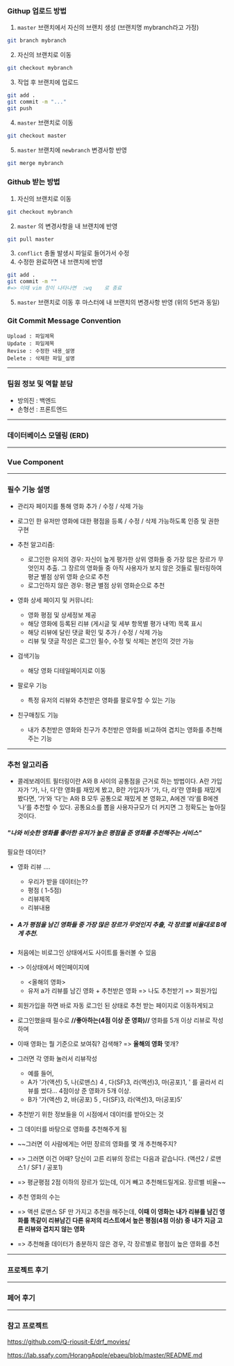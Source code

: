 ### Githup 업로드 방법

1. `master` 브랜치에서 자신의 브랜치 생성 (브랜치명 mybranch라고 가정)

```bash
git branch mybranch
```

2. 자신의 브랜치로 이동

```bash
git checkout mybranch
```

3. 작업 후 브랜치에 업로드

```bash
git add .
git commit -m "..."
git push
```

4. `master` 브랜치로 이동

```bash
git checkout master
```

5. `master` 브랜치에 `newbranch` 변경사항 반영

```bash
git merge mybranch
```

### Github 받는 방법

1. 자신의 브랜치로 이동

```bash
git checkout mybranch
```

2. `master` 의 변경사항을 내 브랜치에 반영

```bash
git pull master
```

3. `conflict` 충돌 발생시 파일로 들어가서 수정
4. 수정한 완료하면 내 브랜치에 반영

```bash
git add .
git commit -m ""
#=> 이때 vim 창이 나타나면  :wq    로 종료
```

5. `master` 브랜치로 이동 후 마스터에 내 브랜치의 변경사항 반영 (위의 5번과 동일)



### Git Commit Message Convention

```
Upload : 파일제목
Update : 파일제목 
Revise : 수정한 내용_설명
Delete : 삭제한 파일_설명
```



---



### 팀원 정보 및 역할 분담

- 방의진 : 백엔드
- 손형선 : 프론트엔드



---



### 데이터베이스 모델링 (ERD)



---



### Vue Component



---



### 필수 기능 설명

- 관리자 페이지를 통해 영화 추가 / 수정 / 삭제 가능
- 로그인 한 유저만 영화에 대한 평점을 등록 / 수정 / 삭제 가능하도록 인증 및 권한 구현
- 추천 알고리즘:
  - 로그인한 유저의 경우: 자신이 높게 평가한 상위 영화들 중 가장 많은 장르가 무엇인지 추출. 그 장르의 영화들 중 아직 사용자가 보지 않은 것들로 필터링하여 평균 별점 상위 영화 순으로 추천
  - 로그인하지 않은 경우: 평균 별점 상위 영화순으로 추천
- 영화 상세 페이지 및 커뮤니티:
  - 영화 평점 및 상세정보 제공
  - 해당 영화에 등록된 리뷰 (게시글 및 세부 항목별 평가 내역) 목록 표시
  - 해당 리뷰에 달린 댓글 확인 및 추가 / 수정 / 삭제 가능
  - 리뷰 및 댓글 작성은 로그인 필수, 수정 및 삭제는 본인의 것만 가능
- 검색기능
  - 해당 영화 디테일페이지로 이동

- 팔로우 기능
  - 특정 유저의 리뷰와 추천받은 영화를 팔로우할 수 있는 기능
- 친구매칭도 기능
  - 내가 추천받은 영화와 친구가 추천받은 영화를 비교하여 겹치는 영화를 추천해주는 기능

---

### 추천 알고리즘

- 콜레보레이트 필터링이란 A와 B 사이의 공통점을 근거로 하는 방법이다. A란 가입자가 ‘가, 나, 다’란 영화를 재밌게 봤고, B란 가입자가 ‘가, 다, 라’란 영화를 재밌게 봤다면, ‘가’와 ‘다’는 A와 B 모두 공통으로 재밌게 본 영화고, A에겐 ‘라’를 B에겐 ‘나’를 추천할 수 있다. 공통요소를 뽑을 사용자규모가 더 커지면 그 정확도는 높아질 것이다.

##### "나와 비슷한 영화를 좋아한 유저가 높은 평점을 준 영화를 추천해주는 서비스"

필요한 데이터?

- 영화 리뷰 ....

  - 우리가 받을 데이터는??
  - 평점 ( 1-5점)
  - 리뷰제목
  - 리뷰내용

  

- ##### A가 평점을 남긴 영화들 중 가장 많은 장르가 무엇인지 추출, 각 장르별 비율대로 B에게 추천.

- 처음에는 비로그인 상태에서도 사이트를 둘러볼 수 있음

- -> 이상태에서 메인페이지에
  - <올해의 영화> 
  - 유저 a가 리뷰를 남긴 영화 + 추천받은 영화  => 나도 추천받기 => 회원가입
  
- 회원가입을 하면 바로 자동 로그인 된 상태로 추천 받는 페이지로 이동하게되고

- 로그인했을때 필수로 **//좋아하는(4점 이상 준 영화)//** 영화를 5개 이상 리뷰로 작성하며

- 이때 영화는 뭘 기준으로 보여줘? 검색해? => **올해의 영화** 몇개?

- 그러면 각 영화 눌러서 리뷰작성
  - 예를 들어,
  - A가 '가(액션) 5, 나(로맨스) 4 , 다(SF)3, 라(액션)3, 마(공포)1, '  를 골라서 리뷰를 썼다... 4점이상 준 영화가 5개 이상.
  - B가 '가(액션) 2, 바(공포) 5 , 다(SF)3, 라(액션)3, 마(공포)5'

- 추천받기 위한 정보들을 이 시점에서 데이터를 받아오는 것

- 그 데이터를 바탕으로 영화를 추천해주게 됨

- ~~그러면 이 사람에게는 어떤 장르의 영화를 몇 개 추천해주지?

- => 그러면 이건 어때? 당신이 고른 리뷰의 장르는 다음과 같습니다. (액션2 / 로맨스1 / SF1 / 공포1)

- => 평균평점 2점 이하의 장르가 있는데, 이거 빼고 추천해드릴게요. 장르별 비율~~

- 추천 영화의 수는 

- => 액션 로맨스 SF 만 가지고 추천을 해주는데, **이때 이 영화는 내가 리뷰를 남긴 영화를 똑같이 리뷰남긴 다른 유저의 리스트에서 높은 평점(4점 이상) 중 내가 지금 고른 리뷰와 겹치지 않는 영화**

- => 추천해줄 데이터가 충분하지 않은 경우, 각 장르별로 평점이 높은 영화를 추천



---



### 프로젝트 후기



------



### 페어 후기



---



### 참고 프로젝트

https://github.com/Q-riousit-E/drf_movies/

https://lab.ssafy.com/HorangApple/ebaeu/blob/master/README.md
